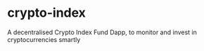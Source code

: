 # crypto-index

A decentralised Crypto Index Fund Dapp, to monitor and invest in cryptocurrencies smartly
